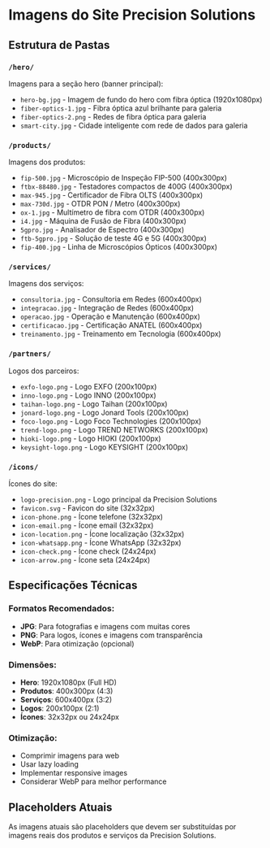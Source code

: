 # Imagens do Site Precision Solutions

## Estrutura de Pastas

### `/hero/`
Imagens para a seção hero (banner principal):
- `hero-bg.jpg` - Imagem de fundo do hero com fibra óptica (1920x1080px)
- `fiber-optics-1.jpg` - Fibra óptica azul brilhante para galeria
- `fiber-optics-2.png` - Redes de fibra óptica para galeria
- `smart-city.jpg` - Cidade inteligente com rede de dados para galeria

### `/products/`
Imagens dos produtos:
- `fip-500.jpg` - Microscópio de Inspeção FIP-500 (400x300px)
- `ftbx-88480.jpg` - Testadores compactos de 400G (400x300px)
- `max-945.jpg` - Certificador de Fibra OLTS (400x300px)
- `max-730d.jpg` - OTDR PON / Metro (400x300px)
- `ox-1.jpg` - Multímetro de fibra com OTDR (400x300px)
- `i4.jpg` - Máquina de Fusão de Fibra (400x300px)
- `5gpro.jpg` - Analisador de Espectro (400x300px)
- `ftb-5gpro.jpg` - Solução de teste 4G e 5G (400x300px)
- `fip-400.jpg` - Linha de Microscópios Ópticos (400x300px)

### `/services/`
Imagens dos serviços:
- `consultoria.jpg` - Consultoria em Redes (600x400px)
- `integracao.jpg` - Integração de Redes (600x400px)
- `operacao.jpg` - Operação e Manutenção (600x400px)
- `certificacao.jpg` - Certificação ANATEL (600x400px)
- `treinamento.jpg` - Treinamento em Tecnologia (600x400px)

### `/partners/`
Logos dos parceiros:
- `exfo-logo.png` - Logo EXFO (200x100px)
- `inno-logo.png` - Logo INNO (200x100px)
- `taihan-logo.png` - Logo Taihan (200x100px)
- `jonard-logo.png` - Logo Jonard Tools (200x100px)
- `foco-logo.png` - Logo Foco Technologies (200x100px)
- `trend-logo.png` - Logo TREND NETWORKS (200x100px)
- `hioki-logo.png` - Logo HIOKI (200x100px)
- `keysight-logo.png` - Logo KEYSIGHT (200x100px)

### `/icons/`
Ícones do site:
- `logo-precision.png` - Logo principal da Precision Solutions
- `favicon.svg` - Favicon do site (32x32px)
- `icon-phone.png` - Ícone telefone (32x32px)
- `icon-email.png` - Ícone email (32x32px)
- `icon-location.png` - Ícone localização (32x32px)
- `icon-whatsapp.png` - Ícone WhatsApp (32x32px)
- `icon-check.png` - Ícone check (24x24px)
- `icon-arrow.png` - Ícone seta (24x24px)

## Especificações Técnicas

### Formatos Recomendados:
- **JPG**: Para fotografias e imagens com muitas cores
- **PNG**: Para logos, ícones e imagens com transparência
- **WebP**: Para otimização (opcional)

### Dimensões:
- **Hero**: 1920x1080px (Full HD)
- **Produtos**: 400x300px (4:3)
- **Serviços**: 600x400px (3:2)
- **Logos**: 200x100px (2:1)
- **Ícones**: 32x32px ou 24x24px

### Otimização:
- Comprimir imagens para web
- Usar lazy loading
- Implementar responsive images
- Considerar WebP para melhor performance

## Placeholders Atuais

As imagens atuais são placeholders que devem ser substituídas por imagens reais dos produtos e serviços da Precision Solutions.
